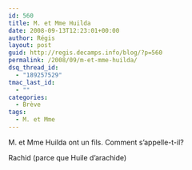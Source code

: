 ```yaml
---
id: 560
title: M. et Mme Huilda
date: 2008-09-13T12:23:01+00:00
author: Régis
layout: post
guid: http://regis.decamps.info/blog/?p=560
permalink: /2008/09/m-et-mme-huilda/
dsq_thread_id:
  - "189257529"
tmac_last_id:
  - ""
categories:
  - Brève
tags:
  - M. et Mme
---
```

M. et Mme Huilda ont un fils. Comment s’appelle-t-il?
  
<!--more-->


  
Rachid (parce que Huile d’arachide)
